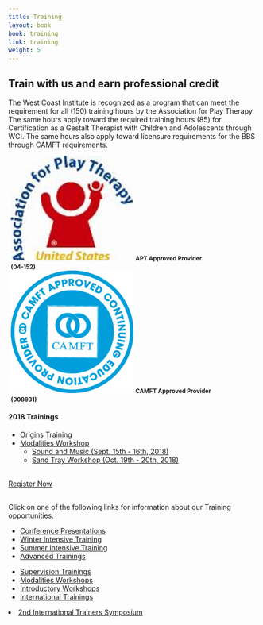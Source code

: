 ```yaml
---
title: Training
layout: book
book: training
link: training
weight: 5
---
```

<div class="row section-hero">
  <div class="col col-sm-10 col-sm-offset-1" style="margin-bottom: 30px;">
    <h2 class="header-title">Train with us and earn professional credit</h2>
    <p>The West Coast Institute is recognized as a program that can meet the requirement for all (150) training hours by the Association for Play Therapy.  The same hours apply toward the required training hours (85) for Certification as a Gestalt Therapist with Children and Adolescents through WCI.  The same hours also apply toward licensure requirements for the BBS through CAMFT requirements.</p>
    <div class="row">
      <div class="col-sm-2 col-sm-offset-4 text-center" style="padding:0 5px;">
        <a href="http://www.a4pt.org/ps.index.cfm" target="_blank"><img src="/assets/img/APT_logo_small.jpg" class="img-responsive" style="width: 50%; margin:auto;" /></a>
        <strong><small>APT Approved Provider</small><br/><small>(04-152)</small></strong>
      </div>
      <div class="col-sm-2 text-center" style="padding:0 5px;">
          <img src="/assets/img/cepa.png" class="img-responsive" style="width: 50%; margin:auto;" />
          <strong><small>CAMFT Approved Provider</small><br/><small>(008931)</small></strong>
      </div>
    </div>
    <h4 class="color-primary"><strong>2018 Trainings</strong></h4>
    <ul>
        <li>
            <a class="text-muted" href="#origins">Origins Training</a>
        </li>
        <li>
            <a class="text-muted" href="#modalities">Modalities Workshop</a>
            <ul>
                <li><a href="#soundandmusic">Sound and Music (Sept. 15th - 16th, 2018)</a></li>
                <li><a href="#sandtray">Sand Tray Workshop (Oct. 19th - 20th, 2018)</a></li>
            </ul>
        </li>                                                                            
    </ul><br/>
    <a href="/register" class="btn btn-danger">Register Now</a>
  </div>
  <div class="row">
    <div class="col col-sm-10 col-sm-offset-1">
        <div class="well">Click on one of the following links for information about our Training opportunities.</div>
    </div>
  </div>
  <div class="row">
    <div class="col col-sm-5 col-sm-offset-1">
        <ul class="list-group text-center">
            <li class="list-group-item">
                <a href="#conference" class="btn btn-block btn-success">Conference Presentations</a>
            </li>
            <li class="list-group-item">
                <a href="#winter" class="btn btn-block btn-success">Winter Intensive Training</a>
            </li>
            <li class="list-group-item">
                <a href="#summer" class="btn btn-block btn-success">Summer Intensive Training</a>
            </li>
            <li class="list-group-item">
                <a href="#advanced" class="btn btn-block btn-success">Advanced Trainings</a>
            </li>                                                                                  
        </ul>
    </div>
    <div class="col col-sm-5">
        <ul class="list-group text-center">
            <li class="list-group-item">
                <a href="#supervision" class="btn btn-block btn-success">Supervision Trainings</a>
            </li>
            <li class="list-group-item">
                <a href="#modalities" class="btn btn-block btn-success">Modalities Workshops</a>
            </li>
            <li class="list-group-item">
                <a href="#intro" class="btn btn-block btn-success">Introductory Workshops</a>
            </li>
            <li class="list-group-item">
                <a href="#international" class="btn btn-block btn-success">International Trainings</a>
            </li>                                                                                     
        </ul>                                
    </div>
  </div>
  <div class="row">
    <div class="col col-sm-8 col-sm-offset-2">
        <li class="list-group-item">
            <a href="#trainers" class="btn btn-block btn-primary">2nd International Trainers Symposium</a>
        </li>
    </div>
  </div>
</div>
<div class="row separator"></div>

